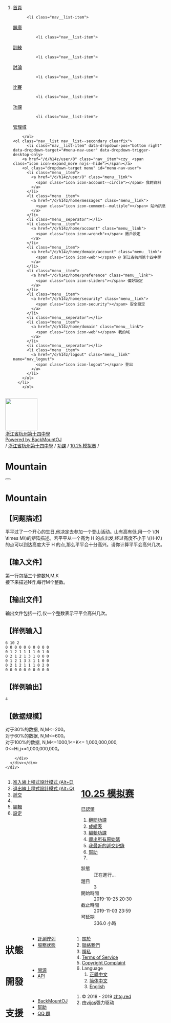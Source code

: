 
<!DOCTYPE html>
<html data-page="homework_detail_problem" data-layout="basic" class="layout--basic page--homework_detail_problem nojs" lang="zh_TW">
<head>
  <meta charset="UTF-8">
  <meta http-equiv="Content-Type" content="text/html; charset=UTF-8"/>
  <meta http-equiv="X-UA-Compatible" content="chrome=1"/>
  <meta name="viewport" content="width=device-width, initial-scale=1, maximum-scale=1" />

  <link rel="apple-touch-icon" sizes="180x180" href="/apple-touch-icon-180x180.png?61d7699948">
  <link rel="icon" type="image/png" href="/favicon-32x32.png?dc5d043b0a" sizes="32x32">
  <link rel="icon" type="image/png" href="/android-chrome-192x192.png?809eb365af" sizes="192x192">
  <link rel="icon" type="image/png" href="/favicon-96x96.png?f75bc20e13" sizes="96x96">
  <link rel="icon" type="image/png" href="/favicon-16x16.png?bfed388b3c" sizes="16x16">
  <link rel="manifest" href="/manifest.json?0bb3edeb10">
  <meta name="msapplication-TileColor" content="#579e9a">
  <meta name="msapplication-TileImage" content="/mstile-144x144.png?3304221247">
  <meta name="theme-color" content="#56758f">

  <link rel="stylesheet" media="all" href="/vendors.css?d16c75f823">
  <link rel="stylesheet" media="all" href="/vj4.css?0a4c8f2cef">
  <title>Mountain - 浙江省杭州第十四中學 - 后山特遣队</title>
  <script>
    var _htmlNode = document.documentElement;
    _htmlNode.className = _htmlNode.className.replace(' nojs', ' hasjs');
    var UiContext = {"csrf_token":"ed5204c7dfdf23db21e92d4ba06daf8e9a86ba7ee352f5391099676906d7b4f5","cdn_prefix":"/","url_prefix":"http://oj.zhtg.red"};
    var UserContext = {"uid":8,"domain":"h14z"};
  </script>
</head>
<body>
  

<nav class="nav slideout-menu" id="menu">
  <div class="row"><div class="columns clearfix">
    <ol class="nav__list nav__list--main clearfix">
          <li class="nav__list-item">
  <a href="/d/h14z/" class="nav__item">
    首頁
  </a>
</li>

          <li class="nav__list-item">
  <a href="/d/h14z/p" class="nav__item">
    題庫
  </a>
</li>

              <li class="nav__list-item">
  <a href="/d/h14z/training" class="nav__item">
    訓練
  </a>
</li>

              <li class="nav__list-item">
  <a href="/d/h14z/discuss" class="nav__item">
    討論
  </a>
</li>

              <li class="nav__list-item">
  <a href="/d/h14z/contest" class="nav__item">
    比賽
  </a>
</li>

              <li class="nav__list-item">
  <a href="/d/h14z/homework" class="nav__item nav--active">
    功課
  </a>
</li>

              <li class="nav__list-item">
  <a href="/d/h14z/domain" class="nav__item">
    管理域
  </a>
</li>

        </ol>
    <ol class="nav__list nav__list--secondary clearfix">
          <li class="nav__list-item" data-dropdown-pos="bottom right" data-dropdown-target="#menu-nav-user" data-dropdown-trigger-desktop-only>
        <a href="/d/h14z/user/8" class="nav__item">czy_ <span class="icon icon-expand_more nojs--hide"></span></a>
        <ol class="dropdown-target menu" id="menu-nav-user">
          <li class="menu__item">
            <a href="/d/h14z/user/8" class="menu__link">
              <span class="icon icon-account--circle"></span> 我的資料
            </a>
          </li>
          <li class="menu__item">
            <a href="/d/h14z/home/messages" class="menu__link">
              <span class="icon icon-comment--multiple"></span> 站內訊息
            </a>
          </li>
          <li class="menu__seperator"></li>
          <li class="menu__item">
            <a href="/d/h14z/home/account" class="menu__link">
              <span class="icon icon-wrench"></span> 賬戶設定
            </a>
          </li>
          <li class="menu__item">
            <a href="/d/h14z/home/domain/account" class="menu__link">
              <span class="icon icon-web"></span> @ 浙江省杭州第十四中學
            </a>
          </li>
          <li class="menu__item">
            <a href="/d/h14z/home/preference" class="menu__link">
              <span class="icon icon-sliders"></span> 偏好設定
            </a>
          </li>
          <li class="menu__item">
            <a href="/d/h14z/home/security" class="menu__link">
              <span class="icon icon-security"></span> 安全設定
            </a>
          </li>
          <li class="menu__seperator"></li>
          <li class="menu__item">
            <a href="/d/h14z/home/domain" class="menu__link">
              <span class="icon icon-web"></span> 我的域
            </a>
          </li>
          <li class="menu__seperator"></li>
          <li class="menu__item">
            <a href="/d/h14z/logout" class="menu__link" name="nav_logout">
              <span class="icon icon-logout"></span> 登出
            </a>
          </li>
        </ol>
      </li>
        </ol>
  </div></div>
</nav>
<nav class="nav--shadow"></nav>
<div class="slideout-panel" id="panel">
  <div class="slideout-overlay"></div>
    <div class="header">
  <div class="header__content"><div class="row"><div class="columns">
      <div class="media">
      <div class="media__left_header">
        <img src="//cn.gravatar.com/avatar/7472c776f60590fed6315ceff313f998?d=mm&amp;s=200" width="100" height="100" class="large user-profile-avatar">
      </div>
      <div class="media__body profile-header__main">
        <div class="header__logo--domain"><a href="/d/h14z/" target="_self">浙江省杭州第十四中學</a></div>
        <div class="header__logo--system"><a href="/" target="_blank">Powered by BackMountOJ</a></div>
      </div>
	</div>
    </div></div></div>
  <div class="location" data-fragment-id="path">
  <div class="row"><div class="columns">
    <div class="media">
      <div class="media__body">
        <div class="location-path">
                  / <a href="/d/h14z/">浙江省杭州第十四中學</a>          / <a href="/d/h14z/homework">功課</a>          / <a href="/d/h14z/homework/5db2e37e0fd45c3cf825975f">10.25 模拟赛</a>          /         </div>
        <h1 class="location-current" data-emoji-enabled>Mountain</h1>
      </div>
      <div class="media__right">
        <button type="button" class="header__hamburger">
  <div class="hamburger hamburger--spin">
    <span class="hamburger-box">
      <span class="hamburger-inner"></span>
    </span>
  </div>
</button>      </div>
    </div>
  </div></div>
</div></div>  <div class="main">
    <div style="display: none" class="dialog__body--copy-to">
  <div>
    <div class="row"><div class="columns">
      <h1>Copy Problem To</h1>
    </div></div>
    <div class="row">
      <div class="medium-12 columns">
        <label>
          Destination Domain
          <input name="domain_id" placeholder="Domain ID" type="text" class="textbox" autocomplete="off" data-autofocus>
        </label>
      </div>
    </div>
    <div class="row">
      <div class="medium-12 columns">
        <label>
          <label class="checkbox">
            <input type="checkbox" name="numeric_pid" checked>Numeric PID
          </label>
          <label class="checkbox">
            <input type="checkbox" name="hidden">隱藏
          </label>
        </label>
      </div>
    </div>
  </div>
</div>
<script>
  var Context = {"problemId":1060,"socketUrl":"/d/h14z/p/1060/pretest-conn","postPretestUrl":"/d/h14z/p/1060/pretest","postSubmitUrl":"/d/h14z/homework/5db2e37e0fd45c3cf825975f/1060/submit","getSubmissionsUrl":"/d/h14z/homework/5db2e37e0fd45c3cf825975f/1060/submit","getRecordDetailUrl":"/d/h14z/records/%7Brid%7D","code_lang":"cc","code_template":"#include <iostream>\n\nusing namespace std;\n\nint main()\n{\n    cout << \"hello, world\" << endl;\n}"};
</script>
<div class="row">
  <div class="medium-9 columns">
    <div class="section">
      <div class="problem-content-container"><div class="problem-content" data-marker-enabled>
        <div class="section__header non-scratchpad--hide">
          <h1>Mountain</h1>
        </div>
        <div class="section__body typo">
                                                                                  <h2>【问题描述】</h2>

<p>平平过了一个开心的生日,他决定去参加一个登山活动。山有高有低,用一个 \(N \times M\)的矩阵描述。若平平从一个高为 H 的点出发,经过高度不小于 \(H-K\) 的点可以到达高度大于 H 的点,那么平平会十分高兴。请你计算平平会高兴几次。</p>

<h2>【输入文件】</h2>

<p>第一行包括三个整数N,M,K<br>
接下来描述N行,每行M个整数。</p>

<h2>【输出文件】</h2>

<p>输出文件包括一行,仅一个整数表示平平会高兴几次。</p>

<h2>【样例输入】</h2>

<pre><code>6 10 2
0 0 0 0 0 0 0 0 0 0
0 1 2 1 1 1 1 0 1 0
0 2 1 2 1 3 1 0 0 0
0 1 2 1 3 3 1 1 0 0
0 2 1 2 1 1 1 0 2 0
0 0 0 0 0 0 0 0 0 0
</code></pre>

<h2>【样例输出】</h2>

<pre><code>4
</code></pre>

<h2>【数据规模】</h2>

<p>对于30%的数据, N,M&lt;=200。<br>
对于60%的数据, N,M&lt;=600。<br>
对于100%的数据, N,M&lt;=1000,1&lt;=K&lt;= 1,000,000,000,<br>
0&lt;=Hi,j&lt;=1,000,000,000。</p>

        </div>
      </div></div>
    </div>
  </div>
  <div class="medium-3 columns">
              <div class="section side section--problem-sidebar">
  <div>
    <ol class="menu">
              <li class="menu__item scratchpad--hide"><a class="menu__link highlight" name="problem-sidebar__open-scratchpad" href="javascript:;" data-global-hotkey="alt+e">
        <span class="icon icon-enlarge"></span> 進入線上程式設計模式 (Alt+E)
      </a></li>
      <li class="menu__item non-scratchpad--hide"><a class="menu__link" name="problem-sidebar__quit-scratchpad" href="javascript:;" data-global-hotkey="alt+q">
        <span class="icon icon-enlarge"></span> 退出線上程式設計模式 (Alt+Q)
      </a></li>
          <li class="menu__item scratchpad--hide"><a class="menu__link" href="/d/h14z/homework/5db2e37e0fd45c3cf825975f/1060/submit">
        <span class="icon icon-send"></span> 遞交
      </a></li>
              <li class="menu__seperator"></li>
      <li class="menu__item"><a class="menu__link" href="/d/h14z/p/1060/edit">
        <span class="icon icon-edit"></span>  編輯
      </a></li>
      <li class="menu__item"><a class="menu__link" href="/d/h14z/p/1060/settings">
        <span class="icon icon-wrench"></span> 設定
      </a></li>
        </ol>
  </div>
</div>          <div class="section side">
  <a class="contest-sidebar__bg" href="/d/h14z/homework/5db2e37e0fd45c3cf825975f">
    <div class="section__body">
      <h1>10.25 模拟赛</h1>
      <div class="contest-sidebar__status">
              <span class="icon icon-check"></span> 已認領
            </div>
    </div>
  </a>
  <div>
    <ol class="menu">
          <li class="menu__item"><a class="menu__link" href="/d/h14z/homework/5db2e37e0fd45c3cf825975f">
        <span class="icon icon-homework"></span> 翻閲功課
      </a></li>
                  <li class="menu__item"><a class="menu__link" href="/d/h14z/homework/5db2e37e0fd45c3cf825975f/scoreboard">
        <span class="icon icon-statistics"></span> 成績表
      </a></li>
              <li class="menu__item"><a class="menu__link" href="/d/h14z/homework/5db2e37e0fd45c3cf825975f/edit">
        <span class="icon icon-edit"></span>  編輯功課
      </a></li>
              <li class="menu__item"><a class="menu__link" href="/d/h14z/homework/5db2e37e0fd45c3cf825975f/code">
        <span class="icon icon-download"></span> 導出所有原始碼
      </a></li>
              <li class="menu__item"><a class="menu__link" href="/d/h14z/records?uid_or_name=8&tid=5db2e37e0fd45c3cf825975f">
        <span class="icon icon-flag"></span> 我最近的遞交記錄
      </a></li>
          <li class="menu__item"><a class="menu__link" href="/d/h14z/wiki/help#homework">
        <span class="icon icon-help"></span> 幫助
      </a></li>
      <li class="menu__seperator"></li>
    </ol>
  </div>
  <div class="section__body typo">
    <dl class="large horizontal">
      <dt>狀態</dt><dd><span class="homework-status--text ongoing">正在進行…</span></dd>
      <dt>題目</dt><dd>3</dd>
      <dt>開始時間</dt><dd><span class="time" data-timestamp="1572006600">2019-10-25 20:30</span>
</dd>
      <dt>截止時間</dt><dd><span class="time" data-timestamp="1572796740">2019-11-03 23:59</span>
</dd>
      <dt>可延期</dt><dd>336.0
 小時</dd>
    </dl>
  </div>
</div>            </div>
</div>
<div class="scratchpad-container" style="display:none">
  <div style="display:none" class="loader-container"><div class="loader"></div></div>
  <div id="scratchpad" style="opacity:0"></div>
</div>
  </div>
  <div class="footer">
  <div class="row"><div class="columns">
      <div class="row footer__links">
      <div class="medium-3 large-2 columns footer__category expandable">
        <h1>
          狀態
          <span class="expand-icon">
            <span class="icon icon-expand_more"></span>
          </span>
        </h1>
        <div class="footer__category__expander"><ul class="footer__category__list">
          <li class="footer__category__item"><a href="/d/h14z/records">評測佇列</a></li>
          <li class="footer__category__item"><a href="#">服務狀態</a></li>
        </ul></div>
      </div>
      <div class="medium-3 large-2 columns footer__category expandable">
        <h1>
          開發
          <span class="expand-icon">
            <span class="icon icon-expand_more"></span>
          </span>
        </h1>
        <div class="footer__category__expander"><ul class="footer__category__list">
          <li class="footer__category__item"><a href="https://github.com/vijos/vj4" target="_blank">開源</a></li>
          <li class="footer__category__item"><a href="https://github.com/vijos/vj4/wiki">API</a></li>
        </ul></div>
      </div>
      <div class="medium-3 large-2 columns footer__category expandable end">
        <h1>
          支援
          <span class="expand-icon">
            <span class="icon icon-expand_more"></span>
          </span>
        </h1>
        <div class="footer__category__expander"><ul class="footer__category__list">
                  <li class="footer__category__item"><a href="/">BackMountOJ</a></li>
                  <li class="footer__category__item"><a href="//vijos.github.io/about-vijos/">幫助</a></li>
          <!--<li class="footer__category__item"><a href="#">部落格</a></li>-->
          <li class="footer__category__item"><a href="//vijos.github.io/about-vijos/about/contact-us/">QQ 群</a></li>
        </ul></div>
      </div>
    </div>
      <div class="footer__extra-link clearfix">
      <div class="footer__extra-left">
        <ol class="clearfix">
          <li class="footer__extra-link-item"><a href="//vijos.github.io/about-vijos/about/about-vijos/">關於</a></li>
          <li class="footer__extra-link-item"><a href="//vijos.github.io/about-vijos/about/contact-us/">聯絡我們</a></li>
          <li class="footer__extra-link-item"><a href="//vijos.github.io/about-vijos/about/privacy-policy/">隱私</a></li>
          <li class="footer__extra-link-item"><a href="//vijos.github.io/about-vijos/about/terms-of-service/">Terms of Service</a></li>
          <li class="footer__extra-link-item"><a href="//vijos.github.io/about-vijos/about/copyright-complaint/">Copyright Complaint</a></li>
          <li class="footer__extra-link-item" data-dropdown-target="#menu-footer-lang">
            <span><span class="icon icon-global"></span> Language <span class="icon icon-expand_less"></span></span>
            <ol class="dropdown-target menu" id="menu-footer-lang">
                          <li class="menu__item"><a class="menu__link" href="/lang/zh_TW">正體中文</a></li>
                          <li class="menu__item"><a class="menu__link" href="/lang/zh_CN">简体中文</a></li>
                          <li class="menu__item"><a class="menu__link" href="/lang/en">English</a></li>
                        </ol>
          </li>
        </ol>
      </div>
      <div class="footer__extra-right">
        <ol class="clearfix">
                  <li class="footer__extra-link-item">© 2018 - 2019 <a href="http://zhtg.red/">zhtg.red</a></li>
                  <li class="footer__extra-link-item">由<a href="https://vijos.org/" target="_blank" rel="nofollow">vijos</a>强力驱动</li>
                </ol>
      </div>
    </div>
  </div></div>
</div></div>

<div class="dialog dialog--signin" style="display:none">
  <div class="dialog__content">
    <div class="dialog--signin__bg">
      <div class="dialog--signin__side">
        <h1>還沒有賬戶？</h1>
        <p>註冊一個 BackMountOJ 通用賬戶，您就可以在我們提供的所有線上評測服務上提交程式碼、參與討論。</p>
        <div><a href="/d/h14z/register" class="inverse rounded button">現在註冊</a></div>
      </div>
    </div>
    <div class="dialog--signin__main">
      <form action="/d/h14z/login" method="post">
        <div class="dialog--signin__close-container supplementary">
          <a name="dialog--signin__close" href="javascript:;">關閉</a>
        </div>
        <h1 class="dialog--signin__title">登入</h1>
        <p class="dialog--signin__note">使用您的 BackMountOJ 通用賬戶</p>
        <div class="row"><div class="columns">
          <label class="material textbox">
            使用者名
            <input name="uname" type="text" data-autofocus>
          </label>
        </div></div>
        <div class="row"><div class="columns">
          <label class="material textbox">
            密碼
            <input name="password" type="password">
          </label>
        </div></div>
        <div class="row"><div class="columns">
          <label class="checkbox">
            <input type="checkbox" name="rememberme">記住我
          </label>
        </div></div>
        <div class="row"><div class="columns">
          <input type="submit" value="登入" class="expanded rounded primary button">
        </div></div>
        <div class="row"><div class="columns">
          <div class="supplementary text-center">
            <a href="/d/h14z/lostpass">忘記密碼或者使用者名？</a>
          </div>
        </div></div>
      </form>
    </div>
  </div>
</div>
  <!-- TODO: includes jQuery, JSON3, ES5-shim in the shim -->
  <!--[if lte IE 8]>
  <script type="text/javascript" src="/shim.js"></script>
  <![endif]-->
  <script type="text/javascript" src="/manifest.js?efdf7a4ef5"></script>
  <script type="text/javascript" src="/vendors.js?eb0a7a62a3"></script>
  <script type="text/javascript" src="/locale/zh_TW.js?342e099970"></script>
  <script type="text/javascript" src="/vj4.js?94c2e32b53"></script>
</body>
</html>
